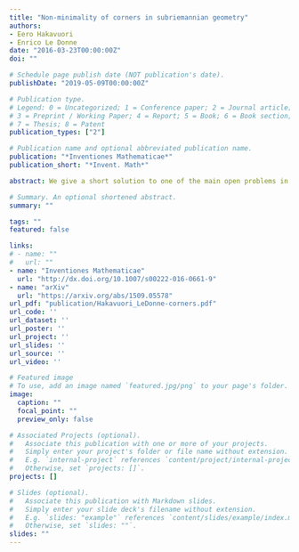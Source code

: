 ```yaml
---
title: "Non-minimality of corners in subriemannian geometry"
authors:
- Eero Hakavuori
- Enrico Le Donne
date: "2016-03-23T00:00:00Z"
doi: ""

# Schedule page publish date (NOT publication's date).
publishDate: "2019-05-09T00:00:00Z"

# Publication type.
# Legend: 0 = Uncategorized; 1 = Conference paper; 2 = Journal article;
# 3 = Preprint / Working Paper; 4 = Report; 5 = Book; 6 = Book section;
# 7 = Thesis; 8 = Patent
publication_types: ["2"]

# Publication name and optional abbreviated publication name.
publication: "*Inventiones Mathematicae*"
publication_short: "*Invent. Math*"

abstract: We give a short solution to one of the main open problems in subriemannian geometry. Namely, we prove that length minimizers do not have corner-type singularities. With this result we solve Problem II of Agrachev’s list, and provide the first general result toward the 30-year-old open problem of regularity of subriemannian geodesics.

# Summary. An optional shortened abstract.
summary: ""

tags: ""
featured: false

links:
# - name: ""
#   url: ""
- name: "Inventiones Mathematicae"
  url: "http://dx.doi.org/10.1007/s00222-016-0661-9"
- name: "arXiv"
  url: "https://arxiv.org/abs/1509.05578"
url_pdf: "publication/Hakavuori_LeDonne-corners.pdf"
url_code: ''
url_dataset: ''
url_poster: ''
url_project: ''
url_slides: ''
url_source: ''
url_video: ''

# Featured image
# To use, add an image named `featured.jpg/png` to your page's folder. 
image:
  caption: ""
  focal_point: ""
  preview_only: false

# Associated Projects (optional).
#   Associate this publication with one or more of your projects.
#   Simply enter your project's folder or file name without extension.
#   E.g. `internal-project` references `content/project/internal-project/index.md`.
#   Otherwise, set `projects: []`.
projects: []

# Slides (optional).
#   Associate this publication with Markdown slides.
#   Simply enter your slide deck's filename without extension.
#   E.g. `slides: "example"` references `content/slides/example/index.md`.
#   Otherwise, set `slides: ""`.
slides: ""
---
```

